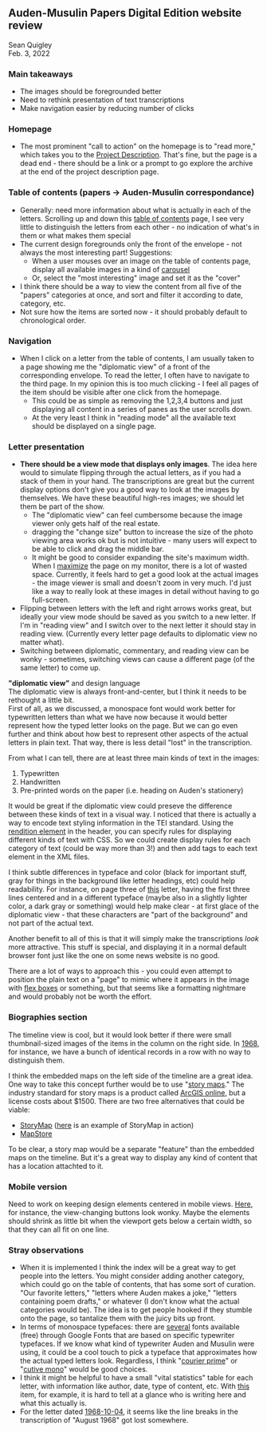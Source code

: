 ## Auden-Musulin Papers Digital Edition website review
Sean Quigley  
Feb. 3, 2022

### Main takeaways
- The images should be foregrounded better
- Need to rethink presentation of text transcriptions
- Make navigation easier by reducing number of clicks

### Homepage
- The most prominent "call to action" on the homepage is to "read more," which takes you to the [Project Description](https://auden-musulin-papers.github.io/amp-app/description.html). That's fine, but the page is a dead end - there should be a link or a prompt to go explore the archive at the end of the project description page. 

### Table of contents (papers -> Auden-Musulin correspondance)
- Generally: need more information about what is actually in each of the letters. Scrolling up and down this [table of contents](https://auden-musulin-papers.github.io/amp-app/toc.html) page, I see very little to distinguish the letters from each other - no indication of what's in them or what makes them special
- The current design foregrounds only the front of the envelope - not always the most interesting part! Suggestions:
    - When a user mouses over an image on the table of contents page, display all available images in a kind of [carousel](https://www.nngroup.com/articles/designing-effective-carousels/)
	- Or, select the "most interesting" image and set it as the "cover" 
- I think there should be a way to view the content from all five of the "papers" categories at once, and sort and filter it according to date, category, etc. 
- Not sure how the items are sorted now - it should probably default to chronological order. 

### Navigation
- When I click on a letter from the table of contents, I am usually taken to a page showing me the "diplomatic view" of a front of the corresponding envelope. To read the letter, I often have to navigate to the third page. In my opinion this is too much clicking - I feel all pages of the item should be visible after one click from the homepage. 
	- This could be as simple as removing the 1,2,3,4 buttons and just displaying all content in a series of panes as the user scrolls down. 
	- At the very least I think in "reading mode" all the available text should be displayed on a single page. 

### Letter presentation 
- **There should be a view mode that displays only images**. The idea here would to simulate flipping through the actual letters, as if you had a stack of them in your hand. The transcriptions are great but the current display options don't give you a good way to look at the images by themselves. We have these beautiful high-res images; we should let them be part of the show. 
    - The "diplomatic view" can feel cumbersome because the image viewer only gets half of the real estate. 
	- dragging the "change size" button to increase the size of the photo viewing area works ok but is not intuitive - many users will expect to be able to click and drag the middle bar.
	- It might be good to consider expanding the site's maximum width. When I  [maximize](wide-screen.PNG) the page on my monitor, there is a lot of wasted space. Currently, it feels hard to get a good look at the actual images - the image viewer is small and doesn't zoom in very much. I'd just like a way to really look at these images in detail without having to go full-screen. 
- Flipping between letters with the left and right arrows works great, but ideally your view mode should be saved as you switch to a new letter. If I'm in "reading view" and I switch over to the next letter it should stay in reading view. (Currently every letter page defaults to diplomatic view no matter what). 
- Switching between diplomatic, commentary, and reading view can be wonky - sometimes, switching views can cause a different page (of the same letter) to come up. 

**"diplomatic view"** and design language  
The diplomatic view is always front-and-center, but I think it needs to be rethought a little bit.     
First of all, as we discussed, a monospace font would work better for typewritten letters than what we have now because it would better represent how the typed letter looks on the page. But we can go even further and think about how best to represent other aspects of the actual letters in plain text. That way, there is less detail "lost" in the transcription. 
 
From what I can tell, there are at least three main kinds of text in the images:
1. Typewritten
2. Handwritten
3. Pre-printed words on the paper (i.e. heading on Auden's stationery)

It would be great if the diplomatic view could preseve the difference between these kinds of text in a visual way. I noticed that there is actually a way to encode text styling information in the TEI standard. Using the [rendition element](https://tei-c.org/release/doc/tei-p5-doc/en/html/HD.html#HD57-1) in the header, you can specify rules for displaying different kinds of text with CSS. So we could create display rules for each category of text (could be way more than 3!) and then add tags to each text element in the XML files. 

I think subtle differences in typeface and color (black for important stuff, gray for things in the background like letter headings, etc) could help readability. For instance, on page three of [this](https://auden-musulin-papers.github.io/amp-app/amp-transcript__0014.html) letter, having the first three lines centered and in a different typeface (maybe also in a slightly lighter color, a dark gray or something) would help make clear - at first glace of the diplomatic view - that these characters are "part of the background" and not part of the actual text. 

Another benefit to all of this is that it will simply make the transcriptions *look* more attractive. This stuff is special, and displaying it in a normal default browser font just like the one on some news website is no good. 

There are a lot of ways to approach this - you could even attempt to position the plain text on a "page" to mimic where it appears in the image with [flex boxes](https://developer.mozilla.org/en-US/docs/Web/CSS/CSS_Flexible_Box_Layout/Aligning_Items_in_a_Flex_Container) or something, but that seems like a formatting nightmare and would probably not be worth the effort. 

### Biographies section
The timeline view is cool, but it would look better if there were small thumbnail-sized images of the items in the column on the right side. In [1968](timeline.PNG), for instance, we have a bunch of identical records in a row with no way to distinguish them. 

I think the embedded maps on the left side of the timeline are a great idea. One way to take this concept further would be to use "[story maps](https://storymaps.arcgis.com/stories/9a500acb526f4be8b0a3c66ffa8e53fa)." The industry standard for story maps is a product called [ArcGIS online](https://www.arcgis.com/index.html), but a license costs about $1500. 
There are two free alternatives that could be viable:
- [StoryMap](https://storymap.knightlab.com/#examples) ([here](https://www.georgiahumanities.org/southern-literary-trail-story-map/) is an example of StoryMap in action)	
- [MapStore](https://mapstore.readthedocs.io/en/latest/user-guide/exploring-stories/)

To be clear, a story map would be a separate "feature" than the embedded maps on the timeline. But it's a great way to display any kind of content that has a location attachted to it. 

### Mobile version
Need to work on keeping design elements centered in mobile views. [Here](mobile-screenshot.PNG), for instance, the view-changing buttons look wonky. Maybe the elements should shrink as little bit when the viewport gets below a certain width, so that they can all fit on one line. 

### Stray observations
- When it is implemented I think the index will be a great way to get people into the letters. You might consider adding another category, which could go on the table of contents, that has some sort of curation. "Our favorite letters," "letters where Auden makes a joke," "letters containing poem drafts,"  or whatever (I don't know what the actual categories would be). The idea is to get people hooked if they stumble onto the page, so tantalize them with the juicy bits up front. 
- In terms of monospace typefaces: there are [several](https://docstips.com/google-docs-typewriter-fonts/) fonts available (free) through Google Fonts that are based on specific typewriter typefaces. If we know what kind of typewriter Auden and Musulin were using, it could be a cool touch to pick a typeface that approximates how the actual typed letters look. Regardless, I think "[courier prime](https://fonts.google.com/specimen/Courier+Prime?category=Monospace&query=courier+prime)" or "[cutive mono](https://fonts.google.com/specimen/Cutive+Mono?category=Monospace&query=cutive+mono)" would be good choices. 
- I think it might be helpful to have a small "vital statistics" table for each letter, with information like author, date, type of content, etc. With [this](https://auden-musulin-papers.github.io/amp-app/amp-transcript__0046.html) item, for example, it is hard to tell at a glance who is writing here and what this actually is.
- For the letter dated [1968-10-04](https://auden-musulin-papers.github.io/amp-app/amp-transcript__0042.html), it seems like the line breaks in the transcription of "August 1968" got lost somewhere.